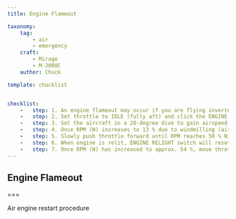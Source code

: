 ```yaml
---
title: Engine Flameout

taxonomy:
    tag:
        - air
        - emergency
    craft:
        - Mirage
        - M-2000C
    author: Chuck

template: chucklist


checklist:
    -   step: 1. An engine flameout may occur if you are flying inverted for more than 15 seconds (engine will be starved of fuel because of gravity) or suffer an engine malfunction. You will notice a sudden loss in RPM, Tt7 and fuel flow.
    -   step: 2. Set throttle to IDLE (fully aft) and click the ENGINE SHUTDOWN button to set throttle to OFF position. Ensure that ignition switch is set to either G or D.
    -   step: 3. Set the aircraft in a 20-degree dive to gain airspeed (until around 300 KIAS).
    -   step: 4. Once RPM (N) increases to 13 % due to windmilling (air flow drives compressor blades), set the ENGINE RELIGHT switch to ON (FWD).
    -   step: 5. Slowly push throttle forward until RPM reaches 50 % N1 or more.
    -   step: 6. When engine is relit, ENGINE RELIGHT switch will reset to OFF (AFT) by itself.
    -   step: 7. Once RPM (N) has increased to approx. 54 %, move throttle forward and pull up to recover from the dive.
---
```


## Engine Flameout

===
  
Air engine restart procedure
